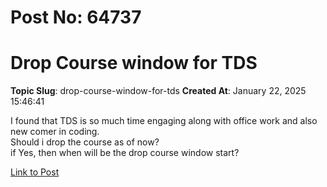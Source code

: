 # Post No: 64737
# Drop Course window for TDS
**Topic Slug**: drop-course-window-for-tds
**Created At**: January 22, 2025 15:46:41

I found that TDS is so much time engaging along with office work and also new comer in coding.<br>
Should i drop the course as of now?<br>
if Yes, then when will be the drop course window start?

[Link to Post](https://discourse.onlinedegree.iitm.ac.in/t/drop-course-window-for-tds/583542)

